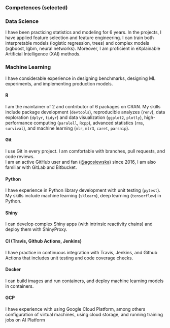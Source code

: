 ### Competences (selected)

### Data Science

I have been practicing statistics and modeling for 6 years. In the projects, I have applied feature selection and feature engineering. I can train both interpretable models (logistic regression, trees) and complex models (xgboost, lgbm, neural networks). Moreover, I am proficient in eXplainable Artificial Intelligence (XAI) methods.

### Machine Learning

I have considerable experience in designing benchmarks, designing ML experiments, and implementing production models.

#### R
I am the maintainer of 2 and contributor of 6 packages on CRAN. 
My skills include package development (`devtools`), reproducible analyzes (`renv`), data exploration (`dplyr`, `tidyr`) and data visualization (`ggplot2`, `plotly`),
high-performance computing (`paralell`, `Rcpp`), advanced statistics (`rms`, `survival`), and machine learning (`mlr`, `mlr3`, `caret`, `parsnip`).

#### Git

I use Git in every project. I am comfortable with branches, pull requests, and code reviews.<br/>
I am an active GitHub user and fan ([@agosiewska](https://github.com/agosiewska)) since 2016, I am also familiar with GitLab and Bitbucket. 

#### Python

I have experience in Python library development with unit testing (`pytest`). My skills include machine learning (`sklearn`), deep learning (`tensorflow`) in Python.


#### Shiny

I can develop complex Shiny apps (with intrinsic reactivity chains) and deploy them with ShinyProxy.


#### CI (Travis, Github Actions, Jenkins)

I have practice in continuous integration with Travis, Jenkins, and Github Actions that includes unit testing and code coverage checks.

#### Docker
I can build images and run containers, and deploy machine learning models in containers. 

#### GCP

I have experience with using Google Cloud Platform, among others configuration of virtual machines, using cloud storage, and running training jobs on AI Platform


